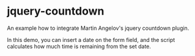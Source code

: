 # jquery-countdown
An example how to integrate Martin Angelov's jquery countdown plugin.

In this demo, you can insert a date on the form field, and the script calculates how much time is remaining from the set date.
